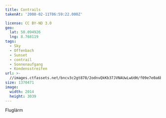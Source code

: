```yaml
---
title: Contrails
takenAt: '2008-02-11T06:59:22.000Z'

license: CC BY-ND 3.0
geo:
  lat: 50.094926
  lng: 8.768119
tags:
  - Sky
  - Offenbach
  - Sunset
  - contrail
  - Sonnenaufgang
  - Kondensstreifen
url: >-
  //images.ctfassets.net/bncv3c2gt878/2odnvQkKb37JVNAUwLwUdH/f09e7e0a6b57e3f75027a67f476a1e74/contrails_4343884242_o
size: 1370471
image:
  width: 2014
  height: 3039
---
```


Fluglärm
